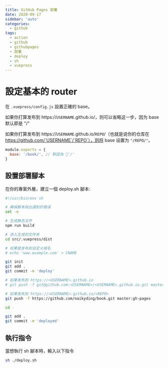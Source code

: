 ```yaml
---
title: GitHub Pages 部署
date: 2020-09-17
sidebar: 'auto'
categories:
  - github
tags:
  - action
  - github
  - githubpages
  - 部署
  - deploy
  - sh
  - vuepress
---
```


# 設定基本的 router

在 `.vuepress/config.js` 設置正確的 base。

如果你打算发布到 https://`USERNAME`.github.io/，则可以省略这一步，因为 base 默认即是 "/"

如果你打算发布到 https://`USERNAME`.github.io/`REPO`/（也就是说你的仓库在 https://github.com/`USERNAME`/`REPO`），则将 base 设置为 `"/REPO/"`。

```js
module.exports = {
  base: '/book/', // 默認為 '/'
}
```

## 設置部署腳本

在你的專案外層，建立一個 deploy.sh 腳本:

```sh
#!/usr/bin/env sh

# 确保脚本抛出遇到的错误
set -e

# 生成静态文件
npm run build

# 进入生成的文件夹
cd src/.vuepress/dist

# 如果是发布到自定义域名
# echo 'www.example.com' > CNAME

git init
git add .
git commit -m 'deploy'

# 如果发布到 https://<USERNAME>.github.io
# git push -f git@github.com:<USERNAME>/<USERNAME>.github.io.git master

# 如果发布到 https://<USERNAME>.github.io/<REPO>
git push -f https://github.com/naikyding/book.git master:gh-pages

cd -

git add .
git commit -m 'deployed'
```

## 執行指令

當想執行 sh 腳本時，輸入以下指令

```sh
sh ./deploy.sh
```
